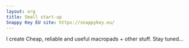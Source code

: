 ```yaml
---
layout: org
title: Small start-up
Snappy Key EU site: https://snappykey.eu/
--- 
```

I create Cheap, reliable and useful macropads + other stuff. Stay tuned...
